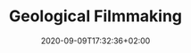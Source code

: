 ---
title: "Geological Filmmaking"
date: 2020-09-09T17:32:36+02:00
authors: ["Sasha Litvintseva"]
year: 2019
aspect: "epistemic-traces"
link: "https://www.sashalitvintseva.com/geologicalfilmmaking"
medium: "project"
notReferenced: true
---